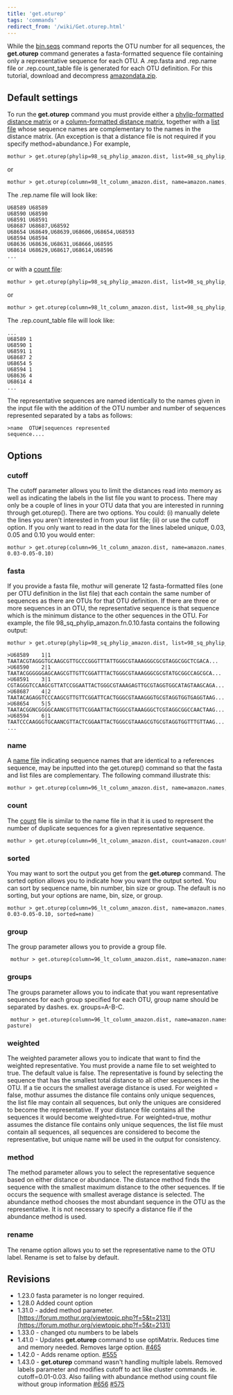 ```yaml
---
title: 'get.oturep'
tags: 'commands'
redirect_from: '/wiki/Get.oturep.html'
---
```

While the [bin.seqs](bin.seqs) command reports the OTU number
for all sequences, the **get.oturep** command
generates a fasta-formatted sequence file containing only a
representative sequence for each OTU. A .rep.fasta and .rep.name file
or .rep.count\_table file is generated for each OTU definition. For this
tutorial, download and decompress
[amazondata.zip](https://mothur.s3.us-east-2.amazonaws.com/wiki/amazondata.zip).


## Default settings

To run the **get.oturep** command you must provide either a
[phylip-formatted distance
matrix](phylip-formatted_distance_matrix) or a
[column-formatted distance
matrix](column-formatted_distance_matrix), together with a
[list file](list_file) whose sequence names are complementary
to the names in the distance matrix. (An exception is that a distance
file is not required if you specify method=abundance.) For example,

    mothur > get.oturep(phylip=98_sq_phylip_amazon.dist, list=98_sq_phylip_amazon.an.list)

or

    mothur > get.oturep(column=98_lt_column_amazon.dist, name=amazon.names, list=98_sq_phylip_amazon.an.list)

The .rep.name file will look like:

    U68589 U68589
    U68590 U68590
    U68591 U68591
    U68687 U68687,U68592
    U68654 U68649,U68639,U68606,U68654,U68593
    U68594 U68594
    U68636 U68636,U68631,U68666,U68595
    U68614 U68629,U68617,U68614,U68596
    ...

or with a [ count file](Count_File):

    mothur > get.oturep(phylip=98_sq_phylip_amazon.dist, list=98_sq_phylip_amazon.an.unique_list, count=amazon.count_table)

or

    mothur > get.oturep(column=98_lt_column_amazon.dist, list=98_sq_phylip_amazon.an.unique_list, count=amazon.count_table)

The .rep.count\_table file will look like:

    ...
    U68589 1
    U68590 1
    U68591 1
    U68687 2
    U68654 5
    U68594 1
    U68636 4
    U68614 4
    ...

The representative sequences are named identically to the names given in
the input file with the addition of the OTU number and number of
sequences represented separated by a tabs as follows:

    >name  OTU#|sequences represented
    sequence....

## Options

### cutoff

The cutoff parameter allows you to limit the distances read into memory
as well as indicating the labels in the list file you want to process.
There may only be a couple of lines in your OTU data that you are
interested in running through get.oturep(). There are two options. You
could: (i) manually delete the lines you aren't interested in from your
list file; (ii) or use the cutoff option. If you only want to read in
the data for the lines labeled unique, 0.03, 0.05 and 0.10 you would
enter:

    mothur > get.oturep(column=96_lt_column_amazon.dist, name=amazon.names, fasta=amazon.fasta, list=98_sq_phylip_amazon.fn.list, label=unique-0.03-0.05-0.10)

### fasta

If you provide a fasta file, mothur will generate 12 fasta-formatted
files (one per OTU definition in the list file) that each contain the
same number of sequences as there are OTUs for that OTU definition. If
there are three or more sequences in an OTU, the representative sequence
is that sequence which is the minimum distance to the other sequences in
the OTU. For example, the file 98\_sq\_phylip\_amazon.fn.0.10.fasta
contains the following output:

    mothur > get.oturep(phylip=98_sq_phylip_amazon.dist, list=98_sq_phylip_amazon.an.list, fasta=amazon.fasta)

    >U68589    1|1
    TAATACGTAGGGTGCAAGCGTTGCCCGGGTTTATTGGGCGTAAAGGGCGCGTAGGCGGCTCGACA...
    >U68590    2|1
    TAATACGGGGGGAGCAAGCGTTGTTCGGATTTACTGGGCGTAAAGGGCGCGTATGCGGCCAGCGCA...
    >U68591    3|1
    CGTAGGGTCCAAGCGTTATCCGGAATTACTGGGCGTAAAGAGTTGCGTAGGTGGCATAGTAAGCAGA...
    >U68687    4|2
    TAATACAGAGGTCCCAAGCGTTGTTCGGATTCACTGGGCGTAAAGGGTGCGTAGGTGGTGAGGTAAG...
    >U68654    5|5
    TAATACGGNCGGGGCAANCGTTGTTCGGAATTACTGGGCGTAAAGGGCTCGTAGGCGGCCAACTAAG...
    >U68594    6|1
    TAATCCCAAGGGTGCAANCGTTACTCGGAATTACTGGGCGTAAAGCGTGCGTAGGTGGTTTGTTAAG...
    ...

### name

A [name file](name_file) indicating sequence names that are
identical to a references sequence, may be inputted into the
get.oturep() command so that the fasta and list files are complementary.
The following command illustrate this:

    mothur > get.oturep(column=96_lt_column_amazon.dist, name=amazon.names, fasta=amazon.unique.fasta, list=98_sq_phylip_amazon.fn.list)

### count

The [ count](Count_File) file is similar to the name file in
that it is used to represent the number of duplicate sequences for a
given representative sequence.

    mothur > get.oturep(column=96_lt_column_amazon.dist, count=amazon.count_table, fasta=amazon.unique.fasta, list=98_sq_phylip_amazon.fn.unique_list)

### sorted

You may want to sort the output you get from the **get.oturep** command. The
sorted option allows you to indicate how you want the output sorted. You
can sort by sequence name, bin number, bin size or group. The default is
no sorting, but your options are name, bin, size, or group.

    mothur > get.oturep(column=96_lt_column_amazon.dist, name=amazon.names, fasta=amazon.fasta, list=98_sq_phylip_amazon.fn.list, label=unique-0.03-0.05-0.10, sorted=name)

### group

The group parameter allows you to provide a group file.

     mothur > get.oturep(column=96_lt_column_amazon.dist, name=amazon.names, fasta=amazon.fasta, list=98_sq_phylip_amazon.fn.list, group=amazon.groups)

### groups

The groups parameter allows you to indicate that you want representative
sequences for each group specified for each OTU, group name should be
separated by dashes. ex. groups=A-B-C.

     mothur > get.oturep(column=96_lt_column_amazon.dist, name=amazon.names, fasta=amazon.fasta, list=98_sq_phylip_amazon.fn.list, group=amazon.groups, groups=forest-pasture)

### weighted

The weighted parameter allows you to indicate that want to find the
weighted representative. You must provide a name file to set weighted to
true. The default value is false. The representative is found by
selecting the sequence that has the smallest total distance to all other
sequences in the OTU. If a tie occurs the smallest average distance is
used. For weighted = false, mothur assumes the distance file contains
only unique sequences, the list file may contain all sequences, but only
the uniques are considered to become the representative. If your
distance file contains all the sequences it would become weighted=true.
For weighted=true, mothur assumes the distance file contains only unique
sequences, the list file must contain all sequences, all sequences are
considered to become the representative, but unique name will be used in
the output for consistency.

### method

The method parameter allows you to select the representative sequence
based on either distance or abundance. The distance method finds the
sequence with the smallest maximum distance to the other sequences. If
tie occurs the sequence with smallest average distance is selected. The
abundance method chooses the most abundant sequence in the OTU as the
representative. It is not necessary to specify a distance file if the
abundance method is used.

### rename

The rename option allows you to set the representative name to the OTU
label. Rename is set to false by default.

## Revisions

-   1.23.0 fasta parameter is no longer required.
-   1.28.0 Added count option
-   1.31.0 - added method parameter.
    [https://forum.mothur.org/viewtopic.php?f=5&t=2131](https://forum.mothur.org/viewtopic.php?f=5&t=2131)
-   1.33.0 - changed otu numbers to be labels
-   1.41.0 - Updates **get.oturep** command to use optiMatrix. Reduces time
    and memory needed. Removes large option.
    [\#465](https://github.com/mothur/mothur/issues/465)
-   1.42.0 - Adds rename option.
    [\#555](https://github.com/mothur/mothur/issues/555)
-   1.43.0 - **get.oturep** command wasn't handling multiple labels.
    Removed labels parameter and modifies cutoff to act like cluster
    commands. ie. cutoff=0.01-0.03. Also failing with abundance method
    using count file without group information
    [\#656](https://github.com/mothur/mothur/issues/656)
    [\#575](https://github.com/mothur/mothur/issues/575)


